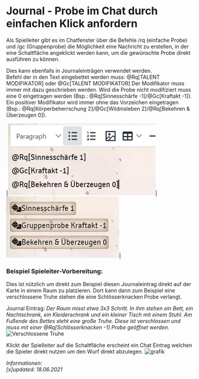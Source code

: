 # Journal - Probe im Chat durch einfachen Klick anfordern

Als Spielleiter gibt es im Chatfenster über die Befehle /rq (einfache Probe) und /gc (Gruppenprobe) die Möglichkeit eine Nachricht zu erstellen, in der eine Schaltfläche angeklickt werden kann, um die gewünschte Probe direkt ausführen zu können.

Dies kann ebenfalls in Journaleinträgen verwendet werden.  
Befehl der in den Text eingebettet werden muss: @Rq[TALENT MODIFIKATOR] oder @Gc[TALENT MODIFIKATOR] 
Der Modifikator muss immer mit dazu geschrieben werden. Wird die Probe nicht modifiziert muss eine 0 eingetragen werden (Bsp.: @Rq[Sinnesschärfe -1]/@Gc[Kraftakt -1]). Ein positiver Modifikator wird immer ohne das Vorzeichen eingetragen (Bsp.: @Rq[Körperbeherrschung 2]/@Gc[Wildnisleben 2]/@Rq[Bekehren & Überzeugen 0]).

|![Journal Request Code](images/Journal_Request_Code.jpg)|![Journal Request](images/Journal_Request.jpg)|

### Beispiel Spieleiter-Vorbereitung:
Dies ist nützlich um direkt zum Beispiel diesen Journaleintrag direkt auf der Karte in einem Raum zu platzieren.
Dort kann dann zum Beispiel eine verschlossene Truhe stehen die eine Schlösserknacken Probe verlangt.

Journal Eintrag: *Der Raum misst etwa 3x3 Schritt. In ihm stehen ein Bett, ein Nachtschrank, ein Kleiderschrank und ein kleiner Tisch mit einem Stuhl. 
Am Fußende des Bettes steht eine große Truhe.
Diese ist verschlossen und muss mit einer @Rq[Schlösserknacken -1] Probe geöffnet werden.*
![Verschlossene Truhe](https://user-images.githubusercontent.com/80099175/111426706-54a2d880-86f5-11eb-8812-80dedd388d49.png)

Klickt der Spielleiter auf die Schaltfläche erscheint ein Chat Eintrag welchen die Spieler direkt nutzen um den Wurf direkt abzulegen.
![grafik](https://user-images.githubusercontent.com/80099175/111427023-c3803180-86f5-11eb-97e9-3e83ccbac049.png)

*Informationen:  
[x]updated: 18.06.2021*
